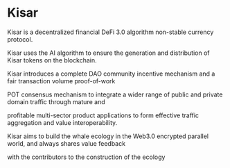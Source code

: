 



# Kisar




















Kisar is a decentralized financial DeFi 3.0 algorithm non-stable currency protocol.

Kisar uses the AI algorithm to ensure the generation and distribution of Kisar tokens on the blockchain.

Kisar introduces a complete DAO community incentive mechanism and a fair transaction volume proof-of-work 

POT consensus mechanism to integrate a wider range of public and private domain traffic through mature and 

profitable multi-sector product applications to form effective traffic aggregation and value interoperability. 

Kisar aims to build the whale ecology in the Web3.0 encrypted parallel world, and always shares value feedback 

with the contributors to the construction of the ecology
























  



